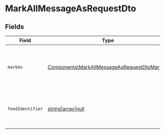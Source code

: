 # MarkAllMessageAsRequestDto


## Fields

| Field                                                                                                      | Type                                                                                                       | Required                                                                                                   | Description                                                                                                |
| ---------------------------------------------------------------------------------------------------------- | ---------------------------------------------------------------------------------------------------------- | ---------------------------------------------------------------------------------------------------------- | ---------------------------------------------------------------------------------------------------------- |
| `markAs`                                                                                                   | [Components\MarkAllMessageAsRequestDtoMarkAs](../../Models/Components/MarkAllMessageAsRequestDtoMarkAs.md) | :heavy_check_mark:                                                                                         | Mark all subscriber messages as read, unread, seen or unseen                                               |
| `feedIdentifier`                                                                                           | [string\|array\|null](../../Models/Components/FeedIdentifier.md)                                           | :heavy_minus_sign:                                                                                         | Optional feed identifier or array of feed identifiers                                                      |